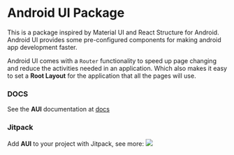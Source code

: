 # Android UI Package
This is a package inspired by Material UI and React Structure for Android.
Android UI provides some pre-configured components for making android app
development faster.

Android UI comes with a ```Router``` functionality to speed up page changing
and reduce the activities needed in an application. Which also makes it easy
to set a **Root Layout** for the application that all the pages will use.



### DOCS
See the **AUI** documentation at [docs](https://xtarii.github.io/Android-UI/)


### Jitpack
Add **AUI** to your project with Jitpack, see more:
[![](https://jitpack.io/v/Xtarii/Android-UI.svg)](https://jitpack.io/#Xtarii/Android-UI)
